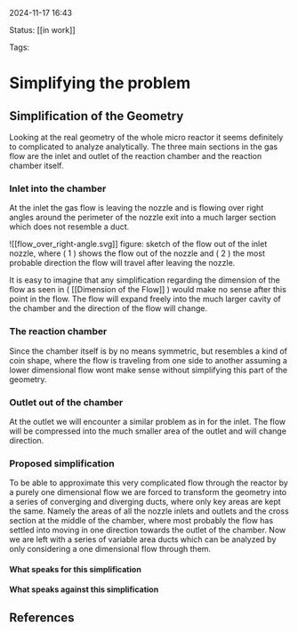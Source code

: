 2024-11-17 16:43

Status: [[in work]]

Tags:

# Simplifying the problem
## Simplification of the Geometry
Looking at the real geometry of the whole micro reactor it seems definitely to complicated to analyze analytically. The three main sections in the gas flow are the inlet and outlet of the reaction chamber and the reaction chamber itself.
### Inlet into the chamber
At the inlet the gas flow is leaving the nozzle and is flowing over right angles around the perimeter of the nozzle exit into a much larger section which does not resemble a duct.

![[flow_over_right-angle.svg]]
figure: sketch of the flow out of the inlet nozzle, where ( 1 ) shows the flow out of the nozzle and ( 2 ) the most probable direction the flow will travel after leaving the nozzle.

It is easy to imagine that any simplification regarding the dimension of the flow as seen in ( [[Dimension of the Flow]] ) would make no sense after this point in the flow. The flow will expand freely into the much larger cavity of the chamber and the direction of the flow will change.

### The reaction chamber
Since the chamber itself is by no means symmetric, but resembles a kind of coin shape, where the flow is traveling from one side to another assuming a lower dimensional flow wont make sense without simplifying this part of the geometry.

### Outlet out of the chamber
At the outlet we will encounter a similar problem as in for the inlet. The flow will be compressed into the much smaller area of the outlet and will change direction.
### Proposed simplification
To be able to approximate this very complicated flow through the reactor by a purely one dimensional flow we are forced to transform the geometry into a series of converging and diverging ducts, where only key areas are kept the same. Namely the areas of all the nozzle inlets and outlets and the cross section at the middle of the chamber, where most probably the flow has settled into moving in one direction towards the outlet of the chamber.
Now we are left with a series of variable area ducts which can be analyzed by only considering a one dimensional flow through them.
#### What speaks for this simplification

#### What speaks against this simplification

## References